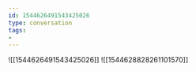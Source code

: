 ```yaml
---
id: 1544626491543425026
type: conversation
tags:
- 
---
```

![[1544626491543425026]]
![[1544628828261101570]]


